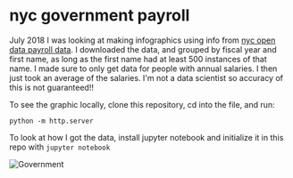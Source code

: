 # nyc government payroll

July 2018 I was looking at making infographics using info from [nyc open data payroll data](https://data.cityofnewyork.us/City-Government/Citywide-Payroll-Data-Fiscal-Year-/k397-673e). I downloaded the data, and grouped by fiscal year and first name, as long as the first name had at least 500 instances of that name. I made sure to only get data for people with annual salaries. I then just took an average of the salaries. I'm not a data scientist so accuracy of this is not guaranteed!!

To see the graphic locally, clone this repository, cd into the file, and run:

```
python -m http.server
```

To look at how I got the data, install jupyter notebook and initialize it in this repo with `jupyter notebook`

![Government](https://firebasestorage.googleapis.com/v0/b/selfies-22b79.appspot.com/o/salarygraph.gif?alt=media&token=3cd98959-da91-48e5-9c4e-d8eadc65f89a)
